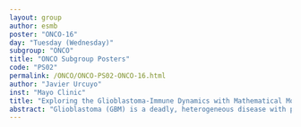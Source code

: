 ```yaml
---
layout: group
author: esmb
poster: "ONCO-16"
day: "Tuesday (Wednesday)"
subgroup: "ONCO"
title: "ONCO Subgroup Posters"
code: "PS02"
permalink: /ONCO/ONCO-PS02-ONCO-16.html
author: "Javier Urcuyo"
inst: "Mayo Clinic"
title: "Exploring the Glioblastoma-Immune Dynamics with Mathematical Modeling and Transcriptome Sequencing"
abstract: "Glioblastoma (GBM) is a deadly, heterogeneous disease with poor overall survival. Adding to the complexity of the disease, the tumor-immune environment is also heterogeneous. Glioma-associated macrophages and microglia (GAMMs) can exhibit either a tumor-suppressive or tumor-permissive response, resulting in a variety of different GBM growth patterns. However, the mechanism by which GAMMs affect GBM growth remains unclear. To explore the potential dynamics of these tumor-GAMM interactions, we created four candidate mathematical models, each capturing a different biological mechanism for the conversion between GAMM phenotypes. To better understand the parameters influential on tumor growth, we performed a sensitivity analysis. Initial analyses indicate that, beyond the growth kinetics of the tumor, the initial population of tumor-suppressive GAMMs is influential on tumor velocity. This preliminary finding is somewhat surprising, as it suggests that changes to the relative abundance of immune populations over time would not significantly impact the tumor growth. In future work, we plan to utilize deconvolution techniques on RNAseq from image-localized biopsies to identify relative cellular-subtype compositions and investigate if tumor growth kinetics are dependent on current GAMM composition. By developing a better understanding of the tumor-immune interface, we can aid in identifying potential immunotherapy strategies and in assessing their effectiveness."
---
```

